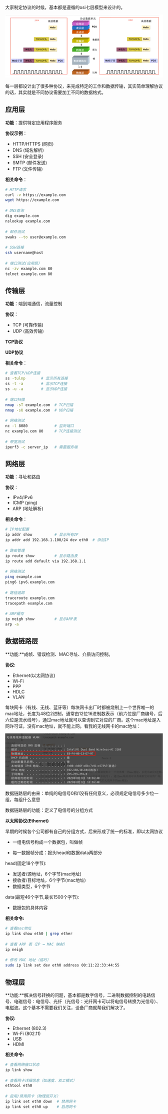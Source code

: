 大家制定协议的时候，基本都是遵循的osi七层模型来设计的。

![image-20250803110724694](assets/image-20250803110724694.png)

每一层都设计出了很多种协议，来完成特定的工作和数据传输，其实简单理解协议的话，其实就是不同协议需要加工不同的数据格式。



## 应用层

**功能**：提供特定应用程序服务

**协议示例**：
- HTTP/HTTPS (网页)
- DNS (域名解析)
- SSH (安全登录)
- SMTP (邮件发送)
- FTP (文件传输)

**相关命令**：
```bash
# HTTP请求
curl -v https://example.com
wget https://example.com

# DNS查询
dig example.com
nslookup example.com

# 邮件测试
swaks --to user@example.com

# SSH连接
ssh username@host

# 端口测试(应用层)
nc -zv example.com 80
telnet example.com 80
```



## 传输层

**功能**：端到端通信，流量控制

**协议**：
- TCP (可靠传输)
- UDP (高效传输)



**TCP协议**



**UDP协议**





**相关命令**：

```bash
# 查看TCP/UDP连接
ss -tulnp       # 显示所有连接
ss -t -a        # 显示TCP连接
ss -u -a        # 显示UDP连接

# 端口扫描
nmap -sT example.com  # TCP扫描
nmap -sU example.com  # UDP扫描

# 网络测试
nc -l 8080            # 监听端口
nc example.com 80     # TCP连接测试

# 带宽测试
iperf3 -c server_ip   # 需要服务端
```



## 网络层

**功能**：寻址和路由

**协议**：
- IPv4/IPv6
- ICMP (ping)
- ARP (地址解析)

**相关命令**：
```bash
# IP地址配置
ip addr show          # 显示所有IP
ip addr add 192.168.1.100/24 dev eth0  # 添加IP

# 路由管理
ip route show         # 显示路由表
ip route add default via 192.168.1.1

# 网络测试
ping example.com
ping6 ipv6.example.com

# 路径追踪
traceroute example.com
tracepath example.com

# ARP缓存
ip neigh show         # 显示ARP表
arp -a
```



## 数据链路层

**功能:**成帧、错误检测、MAC寻址、介质访问控制。

**协议:**

- Ethernet(以太网协议)
- Wi-Fi
- PPP
- HDLC
- VLAN

每块网卡（有线、无线、蓝牙等）每块网卡出厂时都被烧制上一个世界唯一的mac地址，长度为48位2进制，通常由12位16进制数表示（前六位是厂商编号，后六位是流水线号），通过mac地址就可以查询到它对应的厂商。这个mac地址是入网许可证，没有mac地址，就不能上网。看我的无线网卡的mac地址：

![image-20250803104016383](assets/image-20250803104016383.png)

数据链路层的由来：单纯的电信号0和1没有任何意义，必须规定电信号多少位一组，每组什么意思

数据链路层的功能：定义了电信号的分组方式



**以太网协议(Ethernet)**

早期的时候各个公司都有自己的分组方式，后来形成了统一的标准，即以太网协议

- 一组电信号构成一个数据包，叫做帧

- 每一数据帧分成：报头head和数据data两部分

head(固定18个字节):

- 发送者/源地址，6个字节(mac地址)
- 接收者/目标地址，6个字节(mac地址)
- 数据类型，6个字节

data(最短46个字节,最长1500个字节):

- 数据包的具体内容



**相关命令:**

```zsh
# 查看mac地址
ip link show eth0 | grep ether

# 查看 ARP 表（IP ↔ MAC 映射）
ip neigh

# 修改 MAC 地址（临时）
sudo ip link set dev eth0 address 00:11:22:33:44:55
```





## 物理层

**功能:**解决信号转换的问题，基本都是数字信号，二进制数据控制的电路信号、电磁信号：电信号、光纤（光信号：光纤网卡可以将电信号转换为光信号）、电磁波。这个基本不需要我们关注，设备厂商就帮我们解决了。

**协议:**

- Ethernet (802.3)
- Wi-Fi (802.11)
- USB
- HDMI



**相关命令:**

```zsh
# 查看网络接口状态
ip link show

# 查看网卡详细信息（如速度、双工模式）
ethtool eth0

# 启用/禁用网卡（物理层开关）
ip link set eth0 down  # 禁用网卡
ip link set eth0 up    # 启用网卡
```


